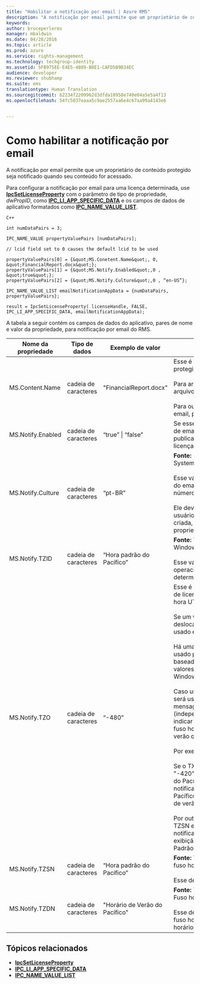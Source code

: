 ```yaml
---
title: "Habilitar a notificação por email | Azure RMS"
description: "A notificação por email permite que um proprietário de conteúdo protegido seja notificado quando seu conteúdo for acessado."
keywords: 
author: bruceperlerms
manager: mbaldwin
ms.date: 04/28/2016
ms.topic: article
ms.prod: azure
ms.service: rights-management
ms.technology: techgroup-identity
ms.assetid: 5FB975EE-E4E5-4089-B8E1-CAFD5B9B34EC
audience: developer
ms.reviewer: shubhamp
ms.suite: ems
translationtype: Human Translation
ms.sourcegitcommit: b2234f2209962d3dfda10958e740e04a5e5a4f13
ms.openlocfilehash: 54fc5037eaaa5c9ae2557aa6e4c67aa99a4143e6


---
```


# Como habilitar a notificação por email

A notificação por email permite que um proprietário de conteúdo protegido seja notificado quando seu conteúdo for acessado.

Para configurar a notificação por email para uma licença determinada, use [**IpcSetLicenseProperty**](/rights-management/sdk/2.1/api/win/functions#msipc_ipcsetlicenseproperty) com o parâmetro de tipo de propriedade, *dwPropID*, como [**IPC\_LI\_APP\_SPECIFIC\_DATA**](/rights-management/sdk/2.1/api/win/License%20property%20types#msipc_license_property_types_IPC_LI_APP_SPECIFIC_DATA) e os campos de dados de aplicativo formatados como [**IPC\_NAME\_VALUE\_LIST**](/rights-management/sdk/2.1/api/win/structures#msipc_ipc_name_value_list).

    C++

    int numDataPairs = 3;

    IPC_NAME_VALUE propertyValuePairs [numDataPairs];

    // lcid field set to 0 causes the default lcid to be used

    propertyValuePairs[0] = {&quot;MS.Conetent.Name&quot;, 0, &quot;FinancialReport.docx&quot;};
    propertyValuePairs[1] = {&quot;MS.Notify.Enabled&quot;,0 , &quot;true&quot;};
    propertyValuePairs[2] = {&quot;MS.Notify.Culture&quot;,0 , “en-US”};

    IPC_NAME_VALUE_LIST emailNotificationAppData = {numDataPairs, propertyValuePairs};

    result = IpcSetLicenseProperty( licenseHandle, FALSE, IPC_LI_APP_SPECIFIC_DATA, emailNotificationAppData);
        

A tabela a seguir contém os campos de dados do aplicativo, pares de nome e valor da propriedade, para notificação por email do RMS.


|Nome da propriedade | Tipo de dados | Exemplo de valor | Anotações |
|--------------|-----------|---------------|-------|
|MS.Content.Name|cadeia de caracteres|"FinancialReport.docx"|Esse é um identificador associado ao conteúdo protegido.<br><br> Para arquivos protegidos, esse valor deve ser o nome do arquivo sem qualquer informação de caminho.<br><br> Para outros tipos de conteúdo, como uma mensagem de email, pode ser o assunto do email ou pode estar vazio.|
|MS.Notify.Enabled|cadeia de caracteres|“true” &#124; “false”|Se esse valor for definido como "true", uma notificação de email será enviado ao proprietário da licença de publicação quando alguém tentar usá-la para obter uma licença de usuário final.|
|MS.Notify.Culture|cadeia de caracteres|“pt-BR”| **Fonte:** System.Globalization.CultureInfo.CurrentUICulture.Name <br><br>Esse valor é usado para determinar o idioma localizado do email de notificação, e a data/hora e a formatação de número que devem ser usadas na mensagem de email.<br><br>Ele deve ser definido com base nas configurações do usuário da máquina na qual a licença de publicação será criada, ou com base na cultura preferencial do proprietário da licença de publicação.|
|MS.Notify.TZID|cadeia de caracteres|“Hora padrão do Pacífico”|**Fonte:** TimeZoneInfo.Local.Id - ID do fuso horário do Windows.<br><br>Esse valor é o identificador de fuso horário do sistema operacional Microsoft Windows, descrevendo um determinado fuso horário e suas características.|
|MS.Notify.TZO|cadeia de caracteres|“-480”|Esse é o deslocamento de fuso horário do proprietário de licença de publicação em relação aos minutos da hora UTC.<br><br>Se um valor válido de TZID for fornecido, o deslocamento do fuso horário especificado por ele será usado e este valor será ignorado.<br><br>Há uma probabilidade muito grande de esse valor ser usado por plataformas de publicação que não são baseadas no Windows e que não têm acesso à lista de valores de ID de fuso horário do sistema operacional Windows.<br><br>Caso um valor de TZID não seja fornecido, esse valor será usado para calcular o deslocamento de tempo em mensagens de notificação, e o TZSN será usado (independentemente do valor de fuso horário) para indicar o nome do fuso horário. Isso resultará em um fuso horário fixo, sem uma atualização para o horário de verão quando for aplicável.<br><br>Por exemplo:<br><br>Se o TXID estiver em branco, e o TZ0 for definido como "-420", e o TZSN for definido como "Horário de Verão do Pacífico", todos os valores mostrados no email de notificação serão ajustados para "Horário de Verão do Pacífico" e exibidos dessa forma, mesmo se o horário de verão não estiver mais em vigor no momento.<br><br>Por outro lado, se um TZID for fornecido junto com o TZSN e o TZDN, as horas especificadas no email de notificação serão ajustadas e exibidas com base na exibição da data e hora no modo Horário de verão ou Padrão.|
|MS.Notify.TZSN|cadeia de caracteres|“Hora padrão do Pacífico”|**Fonte:** TimeZoneInfo.Local.StandardName - Nome do fuso horário padrão.<br><br>Esse deve ser o nome localizado do fuso horário padrão.|
|MS.Notify.TZDN|cadeia de caracteres|"Horário de Verão do Pacífico"|**Fonte:** TimeZoneInfo.Local.DaylightName - Nome do Fuso horário de verão.<br><br>Esse deve ser o nome localizado do horário de verão do fuso horário. Pode ser igual ao nome padrão, se o fuso horário não oferecer suporte ao horário de verão.|

## Tópicos relacionados

* [**IpcSetLicenseProperty**](/rights-management/sdk/2.1/api/win/functions#msipc_ipcsetlicenseproperty)
* [**IPC\_LI\_APP\_SPECIFIC\_DATA**](/rights-management/sdk/2.1/api/win/License%20property%20types#msipc_license_property_types_IPC_LI_APP_SPECIFIC_DATA)
* [**IPC\_NAME\_VALUE\_LIST**](/rights-management/sdk/2.1/api/win/structures#msipc_ipc_name_value_list)
 

 



<!--HONumber=Jul16_HO3-->


